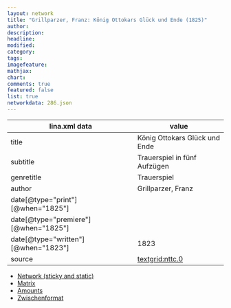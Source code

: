 ```yaml
---
layout: network
title: "Grillparzer, Franz: König Ottokars Glück und Ende (1825)"
author:
description:
headline:
modified:
category:
tags:
imagefeature: 
mathjax: 
chart: 
comments: true
featured: false
list: true
networkdata: 286.json
---
```

lina.xml data  | value
------------- | -------------
title|König Ottokars Glück und Ende
subtitle|Trauerspiel in fünf Aufzügen
genretitle|Trauerspiel
author|Grillparzer, Franz
date[@type="print"][@when="1825"]|
date[@type="premiere"][@when="1825"]|
date[@type="written"][@when="1823"]|1823
source|[textgrid:nttc.0](https://textgridlab.org/1.0/tgcrud-public/rest/textgrid:nttc.0/data)



* [Network (sticky and static)](/linas/network286)
* [Matrix](/linas/matrix286)
* [Amounts](/linas/amount286)
* [Zwischenformat](/linas/lina286 )
